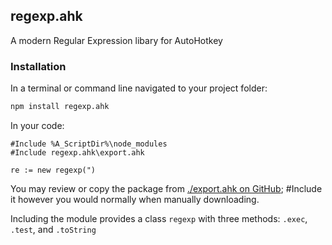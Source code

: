 ## regexp.ahk
A modern Regular Expression libary for AutoHotkey


### Installation

In a terminal or command line navigated to your project folder:

```bash
npm install regexp.ahk
```

In your code:

```autohotkey
#Include %A_ScriptDir%\node_modules
#Include regexp.ahk\export.ahk

re := new regexp(")
```

You may review or copy the package from [./export.ahk on GitHub](https://raw.githubusercontent.com/chunjee/regexp.ahk/master/export.ahk); #Include it however you would normally when manually downloading.



Including the module provides a class `regexp` with three methods: `.exec`, `.test`, and `.toString`